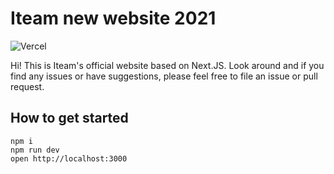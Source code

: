 # Iteam new website 2021
![Vercel](https://vercelbadge.vercel.app/api/iteam1337/iteam-next-site)

Hi! This is Iteam's official website based on Next.JS. Look around and if you find any issues or have suggestions, please feel free to file an issue or pull request. 

## How to get started

    npm i
    npm run dev
    open http://localhost:3000
